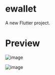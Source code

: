 # ewallet

A new Flutter project.

# Preview
![image](https://user-images.githubusercontent.com/84067616/229270267-8e37d1d0-17c0-4189-9ddc-c66025daedae.png)

![image](https://user-images.githubusercontent.com/84067616/229270297-9bef251f-59af-4030-9ae7-d63ece090984.png)
